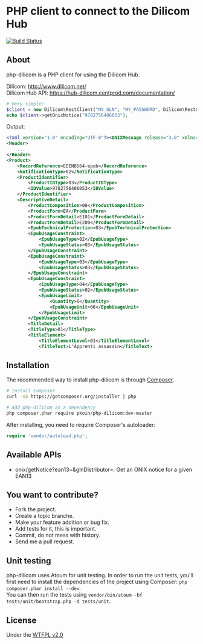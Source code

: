 # PHP client to connect to the Dilicom Hub

[![Build Status](https://travis-ci.org/Koin/php-dilicom.png?branch=master)](https://travis-ci.org/Koin/php-dilicom)

## About

php-dilicom is a PHP client for using the Dilicom Hub.

Dilicom: http://www.dilicom.net/  
Dilicom Hub API: https://hub-dilicom.centprod.com/documentation/

```php
# Very simple!
$client = new Dilicom\RestClient("MY_GLN", "MY_PASSWORD", Dilicom\RestClient::ENV_PROD);
echo $client->getOnixNotice("9782756406053");
```

Output:
```xml
<?xml version="1.0" encoding="UTF-8"?><ONIXMessage release="3.0" xmlns="http://www.editeur.org/onix/3.0/reference">
<Header>
    ...
</Header>
<Product>
    <RecordReference>EDEN8564-epub</RecordReference>
    <NotificationType>02</NotificationType>
    <ProductIdentifier>
        <ProductIDType>03</ProductIDType>
        <IDValue>9782756406053</IDValue>
    </ProductIdentifier>
    <DescriptiveDetail>
        <ProductComposition>00</ProductComposition>
        <ProductForm>EA</ProductForm>
        <ProductFormDetail>E101</ProductFormDetail>
        <ProductFormDetail>E200</ProductFormDetail>
        <EpubTechnicalProtection>03</EpubTechnicalProtection>
        <EpubUsageConstraint>
            <EpubUsageType>02</EpubUsageType>
            <EpubUsageStatus>03</EpubUsageStatus>
        </EpubUsageConstraint>
        <EpubUsageConstraint>
            <EpubUsageType>03</EpubUsageType>
            <EpubUsageStatus>03</EpubUsageStatus>
        </EpubUsageConstraint>
        <EpubUsageConstraint>
            <EpubUsageType>04</EpubUsageType>
            <EpubUsageStatus>02</EpubUsageStatus>
            <EpubUsageLimit>
                <Quantity>6</Quantity>
                <EpubUsageUnit>06</EpubUsageUnit>
            </EpubUsageLimit>
        </EpubUsageConstraint>
        <TitleDetail>
        <TitleType>01</TitleType>
        <TitleElement>
            <TitleElementLevel>01</TitleElementLevel>
            <TitleText>L'Apprenti assassin</TitleText>
```

## Installation

The recommended way to install php-dilicom is through [Composer](http://getcomposer.org).

```bash
# Install Composer
curl -sS https://getcomposer.org/installer | php

# Add php-dilicom as a dependency
php composer.phar require pkoin/php-dilicom:dev-master
```

After installing, you need to require Composer's autoloader:

```php
require 'vendor/autoload.php';
```

## Available APIs

* onix/getNotice?ean13=<ean13>&glnDistributor=<gln>: Get an ONIX notice for a given EAN13

## You want to contribute?

* Fork the project.
* Create a topic branche.
* Make your feature addition or bug fix.
* Add tests for it, this is important.
* Commit, do not mess with history.
* Send me a pull request.

## Unit testing

php-dilicom uses Atoum for unit testing.
In order to run the unit tests, you'll first need to install the dependencies of the project using Composer: `php composer.phar install --dev`.  
You can then run the tests using `vendor/bin/atoum -bf tests/unit/bootstrap.php -d tests/unit`.

## License

Under the [WTFPL v2.0](http://en.wikipedia.org/wiki/WTFPL)
